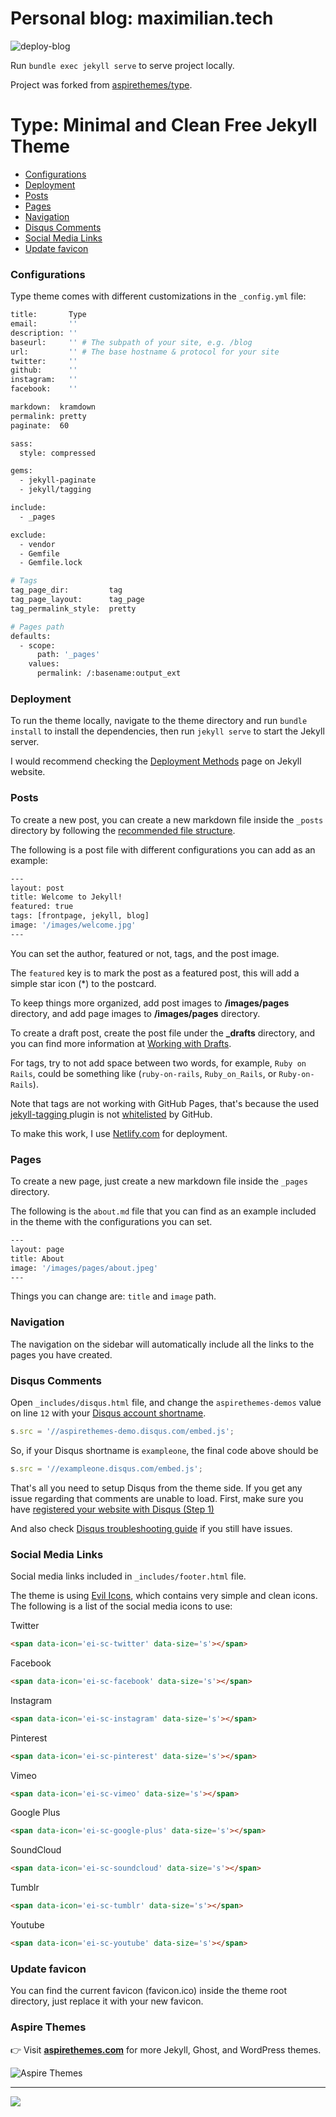 # Personal blog: maximilian.tech

![deploy-blog](https://github.com/m1nka/blog/workflows/deploy-blog/badge.svg?branch=master)

Run `bundle exec jekyll serve` to serve project locally.

Project was forked from [aspirethemes/type](https://github.com/aspirethemes/type).

# Type: Minimal and Clean Free Jekyll Theme
  
- [Configurations](#configurations)
- [Deployment](#deployment)
- [Posts](#posts)
- [Pages](#pages)
- [Navigation](#navigation)
- [Disqus Comments](#disqus-comments)
- [Social Media Links](#social-media-links)
- [Update favicon](#update-favicon)

### Configurations

Type theme comes with different customizations in the `_config.yml` file:

```sh
title:       Type
email:       ''
description: ''
baseurl:     '' # The subpath of your site, e.g. /blog
url:         '' # The base hostname & protocol for your site
twitter:     ''
github:      ''
instagram:   ''
facebook:    ''

markdown:  kramdown
permalink: pretty
paginate:  60

sass:
  style: compressed

gems:
  - jekyll-paginate
  - jekyll/tagging

include:
  - _pages

exclude:
  - vendor
  - Gemfile
  - Gemfile.lock

# Tags
tag_page_dir:         tag
tag_page_layout:      tag_page
tag_permalink_style:  pretty

# Pages path
defaults:
  - scope:
      path: '_pages'
    values:
      permalink: /:basename:output_ext
```

### Deployment

To run the theme locally, navigate to the theme directory and run `bundle install` to install the dependencies, then run `jekyll serve` to start the Jekyll server.

I would recommend checking the [Deployment Methods](https://jekyllrb.com/docs/deployment-methods/) page on Jekyll website.

### Posts

To create a new post, you can create a new markdown file inside the `_posts` directory by following the [recommended file structure](https://jekyllrb.com/docs/posts/#creating-post-files).

The following is a post file with different configurations you can add as an example:

```sh
---
layout: post
title: Welcome to Jekyll!
featured: true
tags: [frontpage, jekyll, blog]
image: '/images/welcome.jpg'
---
```

You can set the author, featured or not, tags, and the post image.

The `featured` key is to mark the post as a featured post, this will add a simple star icon (*) to the postcard.

To keep things more organized, add post images to **/images/pages** directory, and add page images to **/images/pages** directory.

To create a draft post, create the post file under the **_drafts** directory, and you can find more information at [Working with Drafts](http://jekyllrb.com/docs/drafts/).

For tags, try to not add space between two words, for example, `Ruby on Rails`, could be something like (`ruby-on-rails`, `Ruby_on_Rails`, or `Ruby-on-Rails`).

Note that tags are not working with GitHub Pages, that's because the used [jekyll-tagging
](https://github.com/pattex/jekyll-tagging) plugin is not [whitelisted](https://pages.github.com/versions/) by GitHub.

To make this work, I use [Netlify.com](https://www.netlify.com/) for deployment.

### Pages

To create a new page, just create a new markdown file inside the `_pages` directory.

The following is the `about.md` file that you can find as an example included in the theme with the configurations you can set.

```sh
---
layout: page
title: About
image: '/images/pages/about.jpeg'
---
```

Things you can change are: `title` and `image` path.


### Navigation

The navigation on the sidebar will automatically include all the links to the pages you have created.

### Disqus Comments

Open `_includes/disqus.html` file, and change the `aspirethemes-demos` value on line `12` with your [Disqus account shortname](https://help.disqus.com/customer/portal/articles/466208).

```js
s.src = '//aspirethemes-demo.disqus.com/embed.js';
```

So, if your Disqus shortname is `exampleone`, the final code above should be

```js
s.src = '//exampleone.disqus.com/embed.js';
```

That's all you need to setup Disqus from the theme side. If you get any issue regarding that comments are unable to load. First, make sure you have [registered your website with Disqus (Step 1)](https://help.disqus.com/customer/portal/articles/466182-publisher-quick-start-guide)

And also check [Disqus troubleshooting guide](https://help.disqus.com/customer/portal/articles/472007-i-m-receiving-the-message-%22we-were-unable-to-load-disqus-%22) if you still have issues.

### Social Media Links

Social media links included in `_includes/footer.html` file.

The theme is using [Evil Icons](http://evil-icons.io/), which contains very simple and clean icons. The following is a list of the social media icons to use:

Twitter

```html
<span data-icon='ei-sc-twitter' data-size='s'></span>
```

Facebook

```html
<span data-icon='ei-sc-facebook' data-size='s'></span>
```

Instagram

```html
<span data-icon='ei-sc-instagram' data-size='s'></span>
```

Pinterest

```html
<span data-icon='ei-sc-pinterest' data-size='s'></span>
```

Vimeo

```html
<span data-icon='ei-sc-vimeo' data-size='s'></span>
```

Google Plus

```html
<span data-icon='ei-sc-google-plus' data-size='s'></span>
```

SoundCloud

```html
<span data-icon='ei-sc-soundcloud' data-size='s'></span>
```

Tumblr

```html
<span data-icon='ei-sc-tumblr' data-size='s'></span>
```

Youtube

```html
<span data-icon='ei-sc-youtube' data-size='s'></span>
```

### Update favicon

You can find the current favicon (favicon.ico) inside the theme root directory, just replace it with your new favicon.


### Aspire Themes

👉 Visit [**aspirethemes.com**](http://bit.ly/type-jekyll-github-link) for more Jekyll, Ghost, and WordPress themes.

<img alt="Aspire Themes" src="https://user-images.githubusercontent.com/626005/63092640-afe17780-bf62-11e9-9ea9-546489bb282c.png">

---

<a href="https://www.paypal.com/cgi-bin/webscr?cmd=_s-xclick&hosted_button_id=8G8PKPEADPD42&source=url">
  <img src="https://www.paypalobjects.com/en_US/i/btn/btn_donateCC_LG.gif">
</a>
